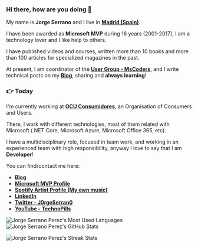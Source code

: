 ### Hi there, how are you doing :wave:

My name is **Jorge Serrano** and I live in **[Madrid (Spain)](https://www.google.es/maps/place/Madrid/@40.4381311,-3.8196213,11z/data=!3m1!4b1!4m5!3m4!1s0xd422997800a3c81:0xc436dec1618c2269!8m2!3d40.4167754!4d-3.7037902)**.

I have been awarded as **Microsoft MVP** during 16 years (2001-2017), I am a technology lover and I like help to others.

I have published videos and courses, written more than 10 books and more than 100 articles for specialized magazines in the past.

At present, I am coordinator of the [**User Group - MsCoders**](https://www.meetup.com/es-ES/MSCoders/#), and I write technical posts on my [**Blog**](https://geeks.ms/jorge/), sharing and **always learning**!

### :point_right: Today

I'm currently working at **[OCU Consumidores](https://www.ocu.org/)**, an Organisation of Consumers and Users.

There, I work with different technologies, most of them related with Microsoft (.NET Core, Microsoft Azure, Microsoft Office 365, etc).

I have a multidisciplinary role, focused in team work, and working in an experienced team with high responsibility, anyway I love to say that I am **Developer**!

You can find/contact me here:

* [**Blog**](https://geeks.ms/jorge/)
* [**Microsoft MVP Profile**](https://mvp.microsoft.com/es-es/PublicProfile/8633)
* [**Spotify Artist Profile (My own music)**](https://open.spotify.com/artist/7GK7kNGjKLYpV70rXV3vdy)
* [**LinkedIn**](https://www.linkedin.com/in/jorge-serrano-p%C3%A9rez-24388520/)
* [**Twitter - J0rgeSerran0**](https://twitter.com/J0rgeSerran0)
* [**YouTube - TechnoPills**](https://www.youtube.com/playlist?list=PLe76QnHF1pPGOC8HcJDICM0IdJNVP6erj)

![Jorge Serrano Perez's Most Used Languages](https://github-readme-stats.vercel.app/api/top-langs/?username=J0rgeSerran0&show_icons=true&title_color=D59DFF&icon_color=D59DFF&text_color=FFF&bg_color=3B2E58&hide=CSS,HTML&langs_count=3)
![Jorge Serrano Perez's GitHub Stats](https://github-readme-stats.vercel.app/api?username=J0rgeSerran0&show_owner=true&title_color=D59DFF&icon_color=D59DFF&text_color=FFF&bg_color=3B2E58&show_icons=true&line_height=27)

![Jorge Serrano Perez's Streak Stats](https://github-readme-streak-stats.herokuapp.com/?user=J0rgeSerran0&hide_border=true&border_radius=16&background=3B2E58&stroke=D59DFF&ring=FFF&fire=D59DFF&currStreakNum=FFF&sideNums=D59DFF&currStreakLabel=FFF&sideLabels=FFF&dates=D59DFF)
